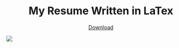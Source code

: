 <h1 align=center>My Resume Written in LaTex</h1>
<p align=center>
<a href="https://henrymbaldwin.com/resume/HenryBaldwin_Resume.pdf" target="_blank" rel="noopener noreferrer">Download</a> 
</p>
<img src="https://github.com/HenryMBaldwin/resume/assets/67980579/1666e33d-b2fe-47bd-beba-99c1f6a3686b">

